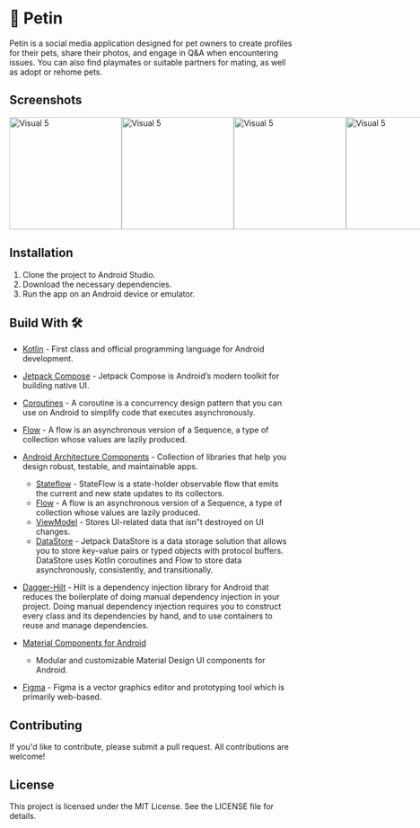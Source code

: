 # 🐶 Petin
Petin is a social media application designed for pet owners to create profiles for their pets, share their photos, and engage in Q&A when encountering issues. You can also find playmates or suitable partners for mating, as well as adopt or rehome pets.

## Screenshots

<div style="display: flex; justify-content: space-between;">

  <img src="https://github.com/dilekdilsahozkan/PETIN/assets/77121799/2f6005e3-ebe9-46ce-96ce-17ce2042265b" alt="Visual 5" width="200">
  <img src="https://github.com/dilekdilsahozkan/PETIN/assets/77121799/3f9375ae-db8b-48e7-a70c-49a9f9d55274" alt="Visual 5" width="200">
  <img src="https://github.com/dilekdilsahozkan/PETIN/assets/77121799/0037e58e-2efe-4867-837d-d8d8d8b87e63" alt="Visual 5" width="200"><br><br>
  <img src="https://github.com/dilekdilsahozkan/PETIN/assets/77121799/7741f85c-9db5-48c2-839c-3498c8692038" alt="Visual 5" width="200">
  <img src="https://github.com/dilekdilsahozkan/PETIN/assets/77121799/57332694-b849-4025-824e-0b6e924a1ed9" alt="Visual 5" width="200">
  
</div>

## Installation

1. Clone the project to Android Studio.
2. Download the necessary dependencies.
3. Run the app on an Android device or emulator.


## Build With 🛠

- [Kotlin](https://kotlinlang.org/) - First class and official programming language for Android
  development.
- [Jetpack Compose](https://developer.android.com/jetpack/compose) - Jetpack Compose is Android’s
  modern toolkit for building native UI.
- [Coroutines](https://kotlinlang.org/docs/reference/coroutines-overview.html) - A coroutine is a
  concurrency design pattern that you can use on Android to simplify code that executes
  asynchronously.
- [Flow](https://kotlinlang.org/docs/reference/coroutines/flow.html) - A flow is an asynchronous
  version of a Sequence, a type of collection whose values are lazily produced.
- [Android Architecture Components](https://developer.android.com/topic/libraries/architecture) -
  Collection of libraries that help you design robust, testable, and maintainable apps.
  - [Stateflow](https://developer.android.com/kotlin/flow/stateflow-and-sharedflow) - StateFlow is a
    state-holder observable flow that emits the current and new state updates to its collectors.
  - [Flow](https://kotlinlang.org/docs/reference/coroutines/flow.html) - A flow is an asynchronous
    version of a Sequence, a type of collection whose values are lazily produced.
  - [ViewModel](https://developer.android.com/topic/libraries/architecture/viewmodel) - Stores
    UI-related data that isn"t destroyed on UI changes.
  - [DataStore](https://developer.android.com/topic/libraries/architecture/datastore) - Jetpack
    DataStore is a data storage solution that allows you to store key-value pairs or typed objects
    with protocol buffers. DataStore uses Kotlin coroutines and Flow to store data asynchronously,
    consistently, and transitionally. 
- [Dagger-Hilt](https://developer.android.com/training/dependency-injection/hilt-android) - Hilt is a dependency injection library for Android that reduces the     boilerplate of doing manual dependency injection in your project. Doing manual dependency injection requires you to construct every class and its dependencies by hand, and to use containers to reuse and manage dependencies.

- [Material Components for Android](https://github.com/material-components/material-components-android)
  - Modular and customizable Material Design UI components for Android.
- [Figma](https://figma.com/) - Figma is a vector graphics editor and prototyping tool which is
  primarily web-based.

## Contributing

If you'd like to contribute, please submit a pull request. All contributions are welcome!

## License

This project is licensed under the MIT License. See the LICENSE file for details.

